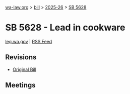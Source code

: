 [wa-law.org](/) > [bill](/bill/) > [2025-26](/bill/2025-26/) > [SB 5628](/bill/2025-26/sb/5628/)

# SB 5628 - Lead in cookware
[leg.wa.gov](https://app.leg.wa.gov/billsummary?BillNumber=5628&Year=2025&Initiative=false) | [RSS Feed](./rss.xml)

## Revisions
* [Original Bill](1/)

## Meetings